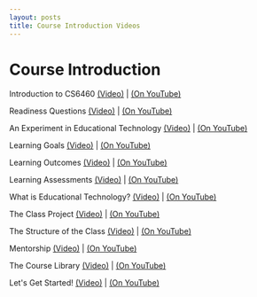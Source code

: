 ```yaml
---
layout: posts
title: Course Introduction Videos
---
```

# Course Introduction


Introduction to CS6460 [(Video)](https://www.udacity.com/course/viewer#%21/c-ud915/l-4758509302/m-4750099329) | [(On YouTube)](https://www.youtube.com/watch?v=WxYy9A20c54)

Readiness Questions [(Video)](https://www.udacity.com/course/viewer#%21/c-ud915/l-4758509302/m-4797289178) | [(On YouTube)](https://www.youtube.com/watch?v=wnCSVssDPv8)

An Experiment in Educational Technology [(Video)](https://www.udacity.com/course/viewer#%21/c-ud915/l-4758509302/m-4797289179) | [(On YouTube)](https://www.youtube.com/watch?v=mkYEVWZ6tYI)

Learning Goals [(Video)](https://www.udacity.com/course/viewer#%21/c-ud915/l-4758509302/m-4840768708) | [(On YouTube)](https://www.youtube.com/watch?v=yAxck_1RYCo)

Learning Outcomes [(Video)](https://www.udacity.com/course/viewer#%21/c-ud915/l-4758509302/m-4797289181) | [(On YouTube)](https://www.youtube.com/watch?v=6IVOnxiYhYs)

Learning Assessments [(Video)](https://www.udacity.com/course/viewer#%21/c-ud915/l-4758509302/m-4797289182) | [(On YouTube)](https://www.youtube.com/watch?v=50a0Ai2RXgU)

What is Educational Technology? [(Video)](https://www.udacity.com/course/viewer#%21/c-ud915/l-4758509302/m-4797289183) | [(On YouTube)](https://www.youtube.com/watch?v=M9Bvrtknm_4)

The Class Project [(Video)](https://www.udacity.com/course/viewer#%21/c-ud915/l-4758509302/m-4797289183) | [(On YouTube)](https://www.youtube.com/watch?v=SNJj8B0mGhU)

The Structure of the Class [(Video)](https://www.udacity.com/course/viewer#%21/c-ud915/l-4758509302/m-4797289185) | [(On YouTube)](https://www.youtube.com/watch?v=KCcc6oqx6qk)

Mentorship [(Video)](https://www.udacity.com/course/viewer#%21/c-ud915/l-4758509302/m-4797289186) | [(On YouTube)](https://www.youtube.com/watch?v=H0d2OHt65OU)

The Course Library [(Video)](https://www.udacity.com/course/viewer#%21/c-ud915/l-4758509302/m-4797289187) | [(On YouTube)](https://www.youtube.com/watch?v=CzFXhfRU9L8)

Let's Get Started! [(Video)](https://www.udacity.com/course/viewer#%21/c-ud915/l-4758509302/m-4797289188) | [(On YouTube)](https://www.youtube.com/watch?v=VK5b5ZQEI7M)


